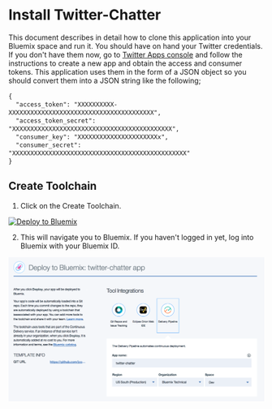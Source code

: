 # Install Twitter-Chatter

This document describes in detail how to clone this application into your Bluemix space and run it. 
You should have on hand your Twitter credentials.  If you don't have them now, go to 
[Twitter Apps console](https://apps.twitter.com/) and follow the instructions to create a new app 
and obtain the access and consumer tokens.  This application uses them in the form of a JSON object
so you should convert them into a JSON string like the following;

```
{	
  "access_token": "XXXXXXXXXX-XXXXXXXXXXXXXXXXXXXXXXXXXXXXXXXXXXXXXXXX",	
  "access_token_secret": "XXXXXXXXXXXXXXXXXXXXXXXXXXXXXXXXXXXXXXXXXXXX",	
  "consumer_key": "XXXXXXXXXXXXXXXXXXXXXXx",	
  "consumer_secret": "XXXXXXXXXXXXXXXXXXXXXXXXXXXXXXXXXXXXXXXXXXXXXXXX" 
}
```

## Create Toolchain

1. Click on the Create Toolchain.

[![Deploy to Bluemix](https://developer.ibm.com/devops-services/wp-content/uploads/sites/42/2016/05/create_toolchain_button.png)](https://console.ng.bluemix.net/devops/setup/deploy/?repository=https%3A%2F%2Fgithub.com%2Fjconallen%2Ftwitter-chatter)

2. This will navigate you to Bluemix.  If you haven't logged in yet, log into Bluemix with your
Bluemix ID. 

![Configure Delivery Pipeline Targets](images/ScreenShot1.png)